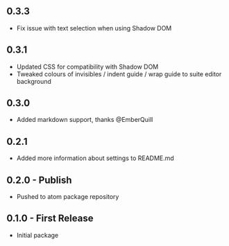 ## 0.3.3
* Fix issue with text selection when using Shadow DOM

## 0.3.1
* Updated CSS for compatibility with Shadow DOM
* Tweaked colours of invisibles / indent guide / wrap guide to suite editor background

## 0.3.0
* Added markdown support, thanks @EmberQuill

## 0.2.1
* Added more information about settings to README.md

## 0.2.0 - Publish
* Pushed to atom package repository

## 0.1.0 - First Release
* Initial package
